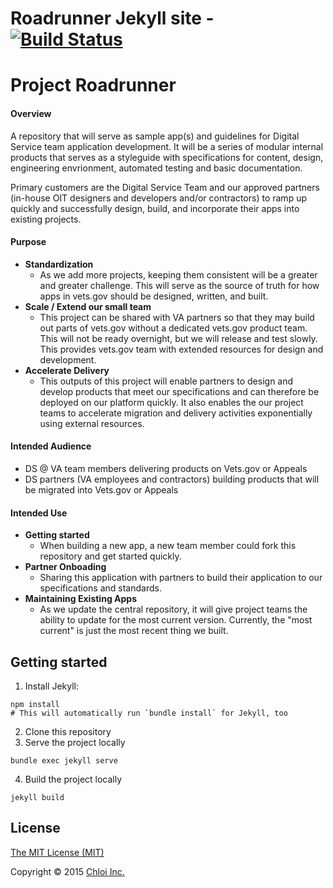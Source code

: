 # Roadrunner Jekyll site - [![Build Status](https://travis-ci.org/department-of-veterans-affairs/roadrunner.svg?branch=master)](https://travis-ci.org/department-of-veterans-affairs/roadrunner)

# Project Roadrunner

#### Overview

A repository that will serve as sample app(s) and guidelines for Digital Service team application development. It will be a series of modular internal products that serves as a styleguide with specifications for content, design, engineering envrionment, automated testing and basic documentation. 

Primary customers are the Digital Service Team and our approved partners (in-house OIT designers and developers and/or contractors) to ramp up quickly and successfully design, build, and incorporate their apps into existing projects. 

#### Purpose

- **Standardization**
    + As we add more projects, keeping them consistent will be a greater and greater challenge. This will serve as the source of truth for how apps in vets.gov should be designed, written, and built.
- **Scale / Extend our small team**
    + This project can be shared with VA partners so that they may build out parts of vets.gov without a dedicated vets.gov product team. This will not be ready overnight, but we will release and test slowly. This provides vets.gov team with extended resources for design and development.
- **Accelerate Delivery**
    + This outputs of this project will enable partners to design and develop products that meet our specifications and can therefore be deployed on our platform quickly. It also enables the our project teams to accelerate migration and delivery activities exponentially using external resources.

#### Intended Audience
- DS @ VA team members delivering products on Vets.gov or Appeals
- DS partners (VA employees and contractors) building products that will be migrated into Vets.gov or Appeals

#### Intended Use

- **Getting started**
    + When building a new app, a new team member could fork this repository and get started quickly.
- **Partner Onboading**
    + Sharing this application with partners to build their application to our specifications and standards. 
- **Maintaining Existing Apps**
    + As we update the central repository, it will give project teams the ability to update for the most current version. Currently, the "most current" is just the most recent thing we built.


## Getting started

1. Install Jekyll:
  ```
  npm install
  # This will automatically run `bundle install` for Jekyll, too
  ```
2. Clone this repository
3. Serve the project locally
  ```
  bundle exec jekyll serve
  ```
4. Build the project locally
  ```
  jekyll build
  ```

## License

[The MIT License (MIT)](LICENSE.md)

Copyright © 2015 [Chloi Inc.](http://chloi.io)
